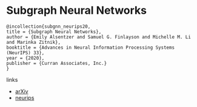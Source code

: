 # Subgraph Neural Networks

```
@incollection{subgnn_neurips20,
title = {Subgraph Neural Networks},
author = {Emily Alsentzer and Samuel G. Finlayson and Michelle M. Li and Marinka Zitnik},
booktitle = {Advances in Neural Information Processing Systems (NeurIPS) 33},
year = {2020},
publisher = {Curran Associates, Inc.}
}
```

links
- [arXiv](https://arxiv.org/abs/2006.10538)
- [neurips](https://nips.cc/Conferences/2020/ScheduleMultitrack?event=18146)
